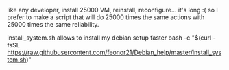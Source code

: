 
like any developer, install 25000 VM, reinstall, reconfigure...
it's long :( so I prefer to make a script that will do 25000 times the same actions with 25000 times the same reliability.


install_system.sh allows to install my debian setup faster
bash -c "$(curl -fsSL https://raw.githubusercontent.com/feonor21/Debian_help/master/install_system.sh)"
